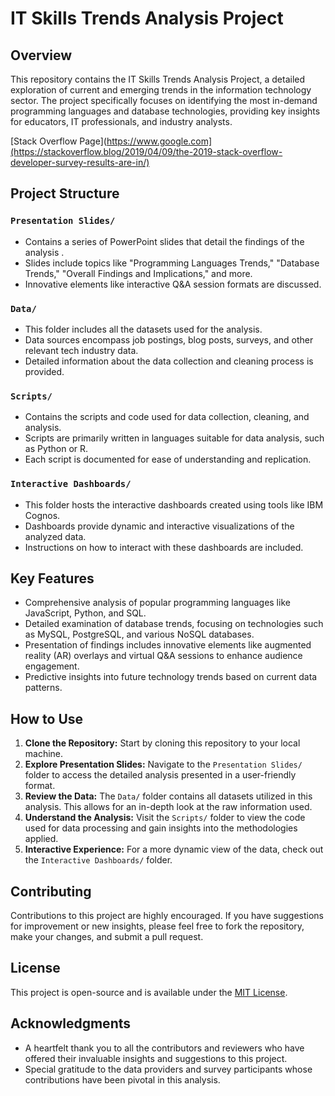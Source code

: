# IT Skills Trends Analysis Project

## Overview
This repository contains the IT Skills Trends Analysis Project, a detailed exploration of current and emerging trends in the information technology sector. The project specifically focuses on identifying the most in-demand programming languages and database technologies, providing key insights for educators, IT professionals, and industry analysts.


[Stack Overflow Page](https://www.google.com](https://stackoverflow.blog/2019/04/09/the-2019-stack-overflow-developer-survey-results-are-in/)
## Project Structure

### `Presentation Slides/`
- Contains a series of PowerPoint slides that detail the findings of the analysis .
- Slides include topics like "Programming Languages Trends," "Database Trends," "Overall Findings and Implications," and more.
- Innovative elements like interactive Q&A session formats are discussed.

### `Data/`
- This folder includes all the datasets used for the analysis.
- Data sources encompass job postings, blog posts, surveys, and other relevant tech industry data.
- Detailed information about the data collection and cleaning process is provided.

### `Scripts/`
- Contains the scripts and code used for data collection, cleaning, and analysis.
- Scripts are primarily written in languages suitable for data analysis, such as Python or R.
- Each script is documented for ease of understanding and replication.

### `Interactive Dashboards/`
- This folder hosts the interactive dashboards created using tools like IBM Cognos.
- Dashboards provide dynamic and interactive visualizations of the analyzed data.
- Instructions on how to interact with these dashboards are included.

## Key Features

- Comprehensive analysis of popular programming languages like JavaScript, Python, and SQL.
- Detailed examination of database trends, focusing on technologies such as MySQL, PostgreSQL, and various NoSQL databases.
- Presentation of findings includes innovative elements like augmented reality (AR) overlays and virtual Q&A sessions to enhance audience engagement.
- Predictive insights into future technology trends based on current data patterns.

## How to Use

1. **Clone the Repository:** Start by cloning this repository to your local machine.
2. **Explore Presentation Slides:** Navigate to the `Presentation Slides/` folder to access the detailed analysis presented in a user-friendly format.
3. **Review the Data:** The `Data/` folder contains all datasets utilized in this analysis. This allows for an in-depth look at the raw information used.
4. **Understand the Analysis:** Visit the `Scripts/` folder to view the code used for data processing and gain insights into the methodologies applied.
5. **Interactive Experience:** For a more dynamic view of the data, check out the `Interactive Dashboards/` folder.

## Contributing

Contributions to this project are highly encouraged. If you have suggestions for improvement or new insights, please feel free to fork the repository, make your changes, and submit a pull request. 

## License

This project is open-source and is available under the [MIT License](LICENSE).

## Acknowledgments

- A heartfelt thank you to all the contributors and reviewers who have offered their invaluable insights and suggestions to this project.
- Special gratitude to the data providers and survey participants whose contributions have been pivotal in this analysis.
